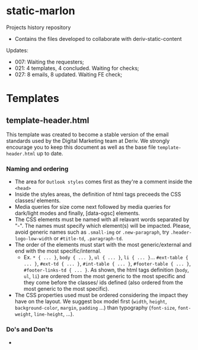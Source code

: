 # static-marlon

Projects history repository
- Contains the files developed to collaborate with deriv-static-content

Updates:
- 007: Waiting the requesters;
- 021: 4 templates, 4 concluded. Waiting for checks;
- 027: 8 emails, 8 updated. Waiting FE check;
  
# Templates
## template-header.html
This template was created to become a stable version of the email standards used by the Digital Marketing team at Deriv. We strongly encourage you to keep this document as well as the base file `template-header.html` up to date.
### Naming and ordering
- The area for `Outlook styles` comes first as they're a comment inside the `<head>`
- Inside the styles areas, the definition of html tags preceeds the CSS classes/ elements.
- Media queries for size come next followed by media queries for dark/light modes and finally, [data-ogsc] elements.
- The CSS elements must be named with all relavant words separated by "-". The names must specify which element(s) will be impacted. Please, avoid generic names such as `.small-img` or `.new-paragraph`, try `.header-logo-low-width` or `#title-td`, `.paragraph-td`.
- The order of the elements must start with the most generic/external and end with the most specific/internal.
  - Ex. `* { ... }`, `body { ... }`, `ul { ... }`, `li { ... }`... `#ext-table { ... }`, `#ext-td { ... }`, `#int-table { ... }`, `#footer-table { ... }`, `#footer-links-td { ... }`. As shown, the html tags definition (`body`, `ul`, `li`) are ordered from the most generic to the most specific and they come before the classes/ ids defined (also ordered from the most generic to the most specific).
- The CSS properties used must be ordered considering the impact they have on the layout. We suggest box model first (`width`, `height`, `background-color`, `margin`, `padding` ...) than typography (`font-size`, `font-weight`, `line-height`, ...).
### Do's and Don'ts
 - 

